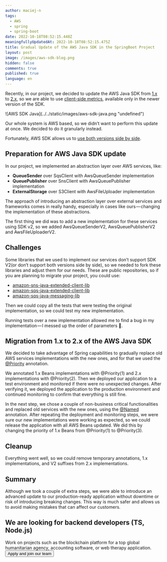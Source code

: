 ```yaml
---
author: maciej-n
tags:
  - AWS
  - spring
  - spring-boot
date: 2022-10-18T08:52:15.448Z
meaningfullyUpdatedAt: 2022-10-18T08:52:15.475Z
title: Gradual Update of the AWS Java SDK in the SpringBoot Project
layout: post
image: /images/aws-sdk-blog.png
hidden: false
comments: true
published: true
language: en
---
```

Recently, in our project, we decided to update the AWS Java SDK from [1.x](https://docs.aws.amazon.com/sdk-for-java/v1/developer-guide/welcome.html) to [2.x](https://docs.aws.amazon.com/sdk-for-java/latest/developer-guide/home.html), so we are able to use [client-side metrics](https://docs.aws.amazon.com/sdk-for-java/latest/developer-guide/metrics.html), available only in the newer version of the SDK.

<div className="image">![AWS SDK Java](../../static/images/aws-sdk-java.png "undefined")</div>

Our whole system is AWS based, so we didn’t want to perform this update at once. We decided to do it granularly instead.

Fortunately, AWS SDK allows us to [use both versions side by side](https://docs.aws.amazon.com/sdk-for-java/latest/developer-guide/migration-side-by-side.html).

## Preparation for AWS Java SDK update

In our project, we implemented an abstraction layer over AWS services, like:

* **QueueSender** over SqsClient with AwsQueueSender implementation
* **QueuePublisher** over SnsClient with AwsQueuePublisher implementation
* **ExternalStorage** over S3Client with AwsFileUploader implementation

The approach of introducing an abstraction layer over external services and frameworks comes in really handy, especially in cases like ours — changing the implementation of these abstractions.

The first thing we did was to add a new implementation for these services using SDK v2, so we added AwsQueueSenderV2, AwsQueuePublisherV2 and AwsFileUploaderV2.

## Challenges

Some libraries that we used to implement our services don’t support SDK V2(or don’t support both versions side by side), so we needed to fork these libraries and adjust them for our needs. These are public repositories, so if you are planning to migrate your project, you could use:

* [amazon-sns-java-extended-client-lib](https://github.com/bright/amazon-sns-java-extended-client-lib/tree/sdkv2)
* [amazon-sqs-java-extended-client-lib](https://github.com/bright/amazon-sqs-java-extended-client-lib/tree/sdk-v2-support)
* [amazon-sqs-java-messaging-lib](https://github.com/bright/amazon-sqs-java-messaging-lib/tree/sdk-v2-support)

Then we could copy all the tests that were testing the original implementation, so we could test my new implementation.

Running tests over a new implementation allowed me to find a bug in my implementation — I messed up the order of parameters 🙈.

## Migration from 1.x to 2.x of the AWS Java SDK

We decided to take advantage of Spring capabilities to gradually replace old AWS services implementations with the new ones, and for that we used the [@Priority](https://github.com/spring-projects/spring-framework/issues/15179) annotation.

We annotated 1.x Beans implementations with @Priority(1) and 2.x implementations with @Priority(2). Then we deployed our application to a test environment and monitored if there were no unexpected changes. After verifying it, we deployed the application to the production environment and continued monitoring to confirm that everything is still fine.

In the next step, we chose a couple of non-business critical functionalities and replaced old services with the new ones, using the [@Named](https://docs.oracle.com/javaee/7/api/javax/inject/Named.html) annotation. After repeating the deployment and monitoring steps, we were sure our new implementations were working as expected, so we could release the application with all AWS Beans updated. We did this by changing the priority of 1.x Beans from @Priority(1) to @Priority(3).

## Cleanup

Everything went well, so we could remove temporary annotations, 1.x implementations, and V2 suffixes from 2.x implementations.

## Summary

Although we took a couple of extra steps, we were able to introduce an advanced update to our production-ready application without downtime or risk of introducing breaking changes. This way is much safer and allows us to avoid making mistakes that can affect our customers.

<div className="block-button"><h2>We are looking for backend developers (TS, Node.js)</h2><div>Work on projects such as the blockchain platform for a top global humanitarian agency, accounting software, or web therapy application.</div><a href="/jobs/senior-backend-developer-typescript"><button>Apply and join our team</button></a></div>
